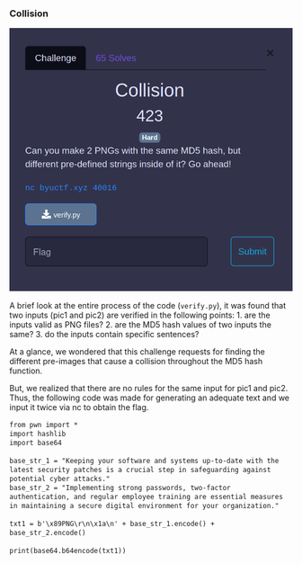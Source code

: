 
### Collision


![Collision](https://github.com/Hed6eH0g/ctf/blob/main/2023/byuctf/misc/collision/figs/collision_0.png)

A brief look at the entire process of the code (`verify.py`), it was found that two inputs (pic1 and pic2) are verified in the following points:
    1. are the inputs valid as PNG files?
    2. are the MD5 hash values of two inputs the same?
    3. do the inputs contain specific sentences?

At a glance, we wondered that this challenge requests for finding the different pre-images that cause a collision throughout the MD5 hash function.

But, we realized that there are no rules for the same input for pic1 and pic2.
Thus, the following code was made for generating an adequate text and we input it twice via nc to obtain the flag. 
```
from pwn import *
import hashlib
import base64

base_str_1 = "Keeping your software and systems up-to-date with the latest security patches is a crucial step in safeguarding against potential cyber attacks."
base_str_2 = "Implementing strong passwords, two-factor authentication, and regular employee training are essential measures in maintaining a secure digital environment for your organization."

txt1 = b'\x89PNG\r\n\x1a\n' + base_str_1.encode() + base_str_2.encode()

print(base64.b64encode(txt1)) 
```
